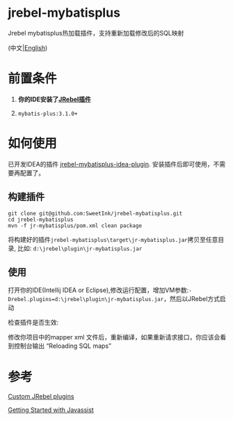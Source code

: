 
# jrebel-mybatisplus

Jrebel mybatisplus热加载插件，支持重新加载修改后的SQL映射

(中文|[English](README-en.md))

# 前置条件

1. **你的IDE安装了[JRebel插件](https://jrebel.com/software/jrebel/download/prev-releases/)**

2. `mybatis-plus:3.1.0+`
 
# 如何使用

已开发IDEA的插件 [jrebel-mybatisplus-idea-plugin](https://github.com/SweetInk/jrebel-mybatisplus-idea-plugin). 安装插件后即可使用，不需要再配置了。

## 构建插件

 ``` shell
git clone git@github.com:SweetInk/jrebel-mybatisplus.git
cd jrebel-mybatisplus
mvn -f jr-mybatisplus/pom.xml clean package
```

将构建好的插件`jrebel-mybatisplus\target\jr-mybatisplus.jar`拷贝至任意目录, 比如: `d:\jrebel\plugin\jr-mybatisplus.jar`

## 使用

打开你的IDE(Intellij IDEA or Eclipse),修改运行配置，增加VM参数:`-Drebel.plugins=d:\jrebel\plugin\jr-mybatisplus.jar`，然后以JRebel方式启动

检查插件是否生效:

修改你项目中的mapper xml 文件后，重新编译，如果重新请求接口，你应该会看到控制台输出 “Reloading SQL maps”



# 参考

[Custom JRebel plugins](http://manuals.zeroturnaround.com/jrebel/advanced/custom.html#jrebelcustom)

[Getting Started with Javassist](http://www.javassist.org/tutorial/tutorial.html)
